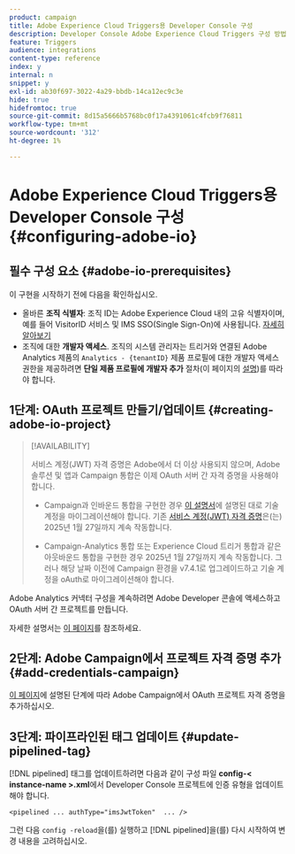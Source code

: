 ```yaml
---
product: campaign
title: Adobe Experience Cloud Triggers용 Developer Console 구성
description: Developer Console Adobe Experience Cloud Triggers 구성 방법 알아보기
feature: Triggers
audience: integrations
content-type: reference
index: y
internal: n
snippet: y
exl-id: ab30f697-3022-4a29-bbdb-14ca12ec9c3e
hide: true
hidefromtoc: true
source-git-commit: 8d15a5666b5768bc0f17a4391061c4fcb9f76811
workflow-type: tm+mt
source-wordcount: '312'
ht-degree: 1%

---
```


# Adobe Experience Cloud Triggers용 Developer Console 구성 {#configuring-adobe-io}

<!--
>[!CAUTION]
>
>If you are using an older version of Triggers integration through oAuth authentication, **you need to move to Adobe I/O as described below**. 
>Note that during this move to [!DNL Adobe I/O], some incoming triggers may be lost.
>
>Legacy oAuth authentication mode with Campaign has been retired on **October 20, 2021**. Hosted environments benefit from an extension until **May 25, 2022**. As an on-premise or hybrid customer, contact Adobe Customer Care to extend support to **May 2022**. You must [provide the AppID of the OAuth application](../../integrations/using/configuring-pipeline.md#step-optional) to Adobe.
-->

## 필수 구성 요소 {#adobe-io-prerequisites}

<!--
This integration only applies starting **Campaign Classic 20.2.4 and above, 19.1.8 and Gold Standard 11 releases**.
-->

이 구현을 시작하기 전에 다음을 확인하십시오.

* 올바른 **조직 식별자**: 조직 ID는 Adobe Experience Cloud 내의 고유 식별자이며, 예를 들어 VisitorID 서비스 및 IMS SSO(Single Sign-On)에 사용됩니다. [자세히 알아보기](https://experienceleague.adobe.com/docs/core-services/interface/administration/organizations.html?lang=ko)
* 조직에 대한 **개발자 액세스**. 조직의 시스템 관리자는 트리거와 연결된 Adobe Analytics 제품의 `Analytics - {tenantID}` 제품 프로필에 대한 개발자 액세스 권한을 제공하려면 **단일 제품 프로필에 개발자 추가** 절차(이 페이지의 [설명](https://helpx.adobe.com/enterprise/using/manage-developers.html))를 따라야 합니다.

## 1단계: OAuth 프로젝트 만들기/업데이트 {#creating-adobe-io-project}

>[!AVAILABILITY]
>
> 서비스 계정(JWT) 자격 증명은 Adobe에서 더 이상 사용되지 않으며, Adobe 솔루션 및 앱과 Campaign 통합은 이제 OAuth 서버 간 자격 증명을 사용해야 합니다. </br>
>
> * Campaign과 인바운드 통합을 구현한 경우 [이 설명서](https://developer.adobe.com/developer-console/docs/guides/authentication/ServerToServerAuthentication/migration/#_blank)에 설명된 대로 기술 계정을 마이그레이션해야 합니다. 기존 [서비스 계정(JWT) 자격 증명](oauth-technical-account.md)은(는) 2025년 1월 27일까지 계속 작동합니다.</br>
>
> * Campaign-Analytics 통합 또는 Experience Cloud 트리거 통합과 같은 아웃바운드 통합을 구현한 경우 2025년 1월 27일까지 계속 작동합니다. 그러나 해당 날짜 이전에 Campaign 환경을 v7.4.1로 업그레이드하고 기술 계정을 oAuth로 마이그레이션해야 합니다.

Adobe Analytics 커넥터 구성을 계속하려면 Adobe Developer 콘솔에 액세스하고 OAuth 서버 간 프로젝트를 만듭니다.

자세한 설명서는 [이 페이지](oauth-technical-account.md#oauth-service)를 참조하세요.

## 2단계: Adobe Campaign에서 프로젝트 자격 증명 추가 {#add-credentials-campaign}

[이 페이지](oauth-technical-account.md#add-credentials)에 설명된 단계에 따라 Adobe Campaign에서 OAuth 프로젝트 자격 증명을 추가하십시오.

## 3단계: 파이프라인된 태그 업데이트 {#update-pipelined-tag}

[!DNL pipelined] 태그를 업데이트하려면 다음과 같이 구성 파일 **config-&lt; instance-name >.xml**&#x200B;에서 Developer Console 프로젝트에 인증 유형을 업데이트해야 합니다.

```
<pipelined ... authType="imsJwtToken"  ... />
```

그런 다음 `config -reload`을(를) 실행하고 [!DNL pipelined]을(를) 다시 시작하여 변경 내용을 고려하십시오.
